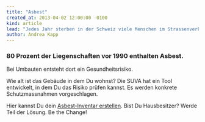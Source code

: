 ```yaml
---
title: "Asbest"
created_at: 2013-04-02 12:00:00 -0100
kind: article
lead: "Jedes Jahr sterben in der Schweiz viele Menschen im Strassenverkehr. Gleich viele Patienten sterben an Asbest, das in den Häusern lauert."
author: Andrea Kapp
---
```


### 80 Prozent der Liegenschaften vor 1990 enthalten Asbest. 

Bei Umbauten entsteht dort ein Gesundheitsrisiko. 

Wie alt ist das Gebäude in dem Du wohnst? Die SUVA hat ein Tool entwickelt, in dem Du das Risiko prüfen kannst. Es werden konkrete Schutzmassnahmen vorgeschlagen.

Hier kannst Du dein [Asbest-Inventar erstellen](http://asbest-inventar.suva.ch/sessiontimeout.aspx?LG=de-CH). Bist Du Hausbesitzer? Werde Teil der Lösung. Be the Change!